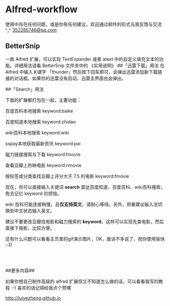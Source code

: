 # Alfred-workflow
使用中存在任何问题，或是你有任何建议，欢迎通过邮件的形式与我反馈与交流^_^ 352285746@qq.com
## BetterSnip
一款 Alfred 扩展，可以实现 TextExpander 或者 atext 中的自定义填充文本的功能。详细用法请看 BetterSnip 文件夹中的 《实用说明》
##「迅雷下载」用法
在 Alfred 中输入关键字 「thunder」然后按下回车即可，会弹出迅雷添加新下载链接的对话框。如果你的迅雷没有启动，迅雷主界面也会弹出。

##「Search」用法

下面的扩展都打包在一起，主要功能：

百度百科本地搜索 keyword:baike

百度知道本地搜索 keyword:zhidao

wiki百科本地搜索 keyword:wiki

sspay本地获取最新资讯 keyword:pai

磁力链接搜索与下载 keyword:fmovie

查看豆瓣上热映电影 keyword:nmovie

按标签或分类查找豆瓣上评分大于 7.5 的电影 keyword:fmovie

现在，你可以直接输入关键词 **search** 直达百度知道、百度百科、wiki百科搜索，免去记忆 keyword 的烦恼。


wiki 百科可能连接稍慢，且**仅支持英文**，请耐心等待。另外，郑重建议输入法切换到中文状态输入英文。


建议不要更改豆瓣找电影和磁力搜索的 **keyword**，这样可以实现先查电影，然后直接下电影，比较方便。

还有什么问题可以看看主页里的gif演示图片，OK，废话不多说了，祝你使用愉快 :-D

<br>
<br>


##更多内容##

如果你想自己制作高级的 alfred 扩展但又不知道怎么做的话，可以看看我写的教程 :-) 喜欢的话记得给我点个赞噢

<http://luiyezheng.github.io>







